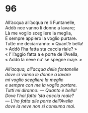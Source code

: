 # 96

All’acqua all’acqua re li Funtanelle,  
Addò nce vanno li donne a lavare;  
Là me voglio scegliere la meglia,  
E sempre appiero la voglio purtare.  
Tutte me deciarranno: « Quant’è bella!  
» Addò l’ha fatta sta caccia riale? »  
« I’ l’aggio fatta a e porte de l’Avella,  
« Addò la neve nu’ se spegne maje. »

*All’acqua, all’acqua delle fontanelle  
dove ci vanno le donne a lavare  
mi voglio scegliere la meglio  
e sempre con me la voglio portare.  
Tutti mi diranno: — Quanto è bella!  
Dove l’hai fatta ’sta caccia reale?  
— L’ho fatta alle porte dell’Avella  
dove la neve non si consuma mai.*


